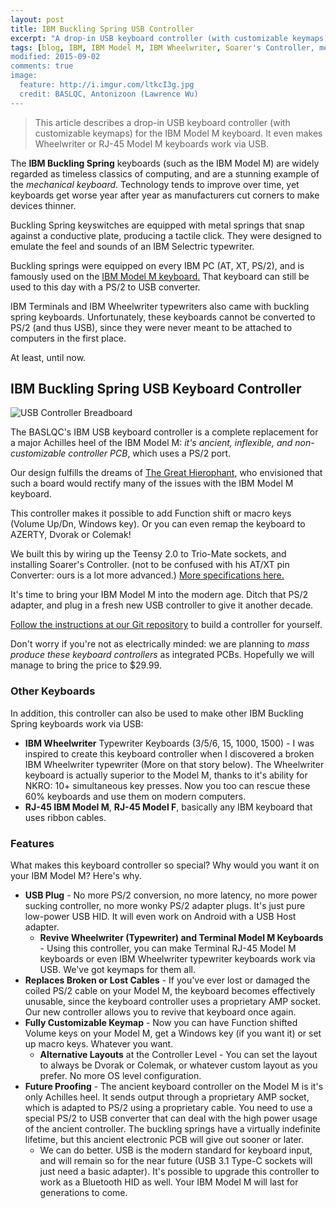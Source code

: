 ```yaml
---
layout: post
title: IBM Buckling Spring USB Controller
excerpt: "A drop-in USB keyboard controller (with customizable keymaps) for the IBM Model M keyboard. It even makes Wheelwriter or RJ-45 Model M keyboards work via USB."
tags: [blog, IBM, IBM Model M, IBM Wheelwriter, Soarer's Controller, mechanical keyboards]
modified: 2015-09-02
comments: true
image:
  feature: http://i.imgur.com/ltkcI3g.jpg
  credit: BASLQC, Antonizoon (Lawrence Wu)
---
```


> This article describes a drop-in USB keyboard controller (with customizable keymaps) for the IBM Model M keyboard. It even makes Wheelwriter or RJ-45 Model M keyboards work via USB.

The **IBM Buckling Spring** keyboards (such as the IBM Model M) are widely regarded as timeless classics of computing, and are a stunning example of the _mechanical keyboard_. Technology tends to improve over time, yet keyboards get worse year after year as manufacturers cut corners to make devices thinner.

Buckling Spring keyswitches are equipped with metal springs that snap against a conductive plate, producing a tactile click. They were designed to emulate the feel and sounds of an IBM Selectric typewriter.

Buckling springs were equipped on every IBM PC (AT, XT, PS/2), and is famously used on the [IBM Model M keyboard.](https://en.wikipedia.org/wiki/Model_M_keyboard) That keyboard can still be used to this day with a PS/2 to USB converter.

IBM Terminals and IBM Wheelwriter typewriters also came with buckling spring keyboards. Unfortunately, these keyboards cannot be converted to PS/2 (and thus USB), since they were never meant to be attached to computers in the first place.

At least, until now.

## IBM Buckling Spring USB Keyboard Controller

![USB Controller
Breadboard](http://i.imgur.com/ltkcI3g.jpg)

The BASLQC's IBM USB keyboard controller is a complete replacement for a major Achilles heel of the IBM Model M: _it's ancient, inflexible, and non-customizable controller PCB_, which uses a PS/2 port. 

Our design fulfills the dreams of [The Great Hierophant](http://nerdlypleasures.blogspot.com/), who envisioned that such a board would rectify many of the issues with the IBM Model M keyboard.

This controller makes it possible to add Function shift or macro keys (Volume Up/Dn, Windows key). Or you can even remap the keyboard to AZERTY, Dvorak or Colemak!

We built this by wiring up the Teensy 2.0 to Trio-Mate sockets, and installing Soarer's Controller. (not to be confused with his AT/XT pin Converter: ours is a lot more advanced.) [More specifications here.](https://github.com/BASLQC/ibm-wheelwriter-usb-controller/wiki)

It's time to bring your IBM Model M into the modern age. Ditch that PS/2 adapter, and plug in a fresh new USB controller to give it another decade. 

[Follow the instructions at our Git repository](https://github.com/BASLQC/ibm-wheelwriter-usb-controller/wiki) to build a controller for yourself. 

Don't worry if you're not as electrically minded: we are planning to _mass produce these keyboard controllers_ as integrated PCBs. Hopefully we will manage to bring the price to $29.99.

### Other Keyboards

In addition, this controller can also be used to make other IBM Buckling Spring keyboards work via USB:

* **IBM Wheelwriter** Typewriter Keyboards (3/5/6, 15, 1000, 1500) - I was inspired to create this keyboard controller when I discovered a broken IBM Wheelwriter typewriter (More on that story below). The Wheelwriter keyboard is actually superior to the Model M, thanks to it's ability for NKRO: 10+ simultaneous key presses. Now you too can rescue these 60% keyboards and use them on modern computers.
* **RJ-45 IBM Model M**, **RJ-45 Model F**, basically any IBM keyboard that uses ribbon cables.

### Features

What makes this keyboard controller so special? Why would you want it on your IBM Model M? Here's why.

* **USB Plug** - No more PS/2 conversion, no more latency, no more power sucking controller, no more wonky PS/2 adapter plugs. It's just pure low-power USB HID. It will even work on Android with a USB Host adapter.
  * **Revive Wheelwriter (Typewriter) and Terminal Model M Keyboards** - Using this controller, you can make Terminal RJ-45 Model M keyboards or even IBM Wheelwriter typewriter keyboards work via USB. We've got keymaps for them all.
* **Replaces Broken or Lost Cables** - If you've ever lost or damaged the coiled PS/2 cable on your Model M, the keyboard becomes effectively unusable, since the keyboard controller uses a proprietary AMP socket. Our new controller allows you to revive that keyboard once again.
* **Fully Customizable Keymap** - Now you can have Function shifted Volume keys on your Model M, get a Windows key (if you want it) or set up macro keys. Whatever you want.
  * **Alternative Layouts** at the Controller Level - You can set the layout to always be Dvorak or Colemak, or whatever custom layout as you prefer. No more OS level configuration.
* **Future Proofing** - The ancient keyboard controller on the Model M is it's only Achilles heel. It sends output through a proprietary AMP socket, which is adapted to PS/2 using a proprietary cable. You need to use a special PS/2 to USB converter that can deal with the high power usage of the ancient controller. The buckling springs have a virtually indefinite lifetime, but this ancient electronic PCB will give out sooner or later. 
  * We can do better. USB is the modern standard for keyboard input, and will remain so for the near future (USB 3.1 Type-C sockets will just need a basic adapter). It's possible to upgrade this controller to work as a Bluetooth HID as well. Your IBM Model M will last for generations to come.